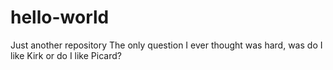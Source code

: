 # hello-world
Just another repository
The only question I ever thought was hard, was do I like Kirk or do I like Picard?

